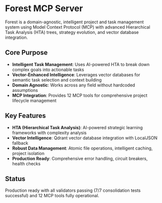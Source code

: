 # Forest MCP Server

Forest is a domain-agnostic, intelligent project and task management system using Model Context Protocol (MCP) with advanced Hierarchical Task Analysis (HTA) trees, strategy evolution, and vector database integration.

## Core Purpose
- **Intelligent Task Management**: Uses AI-powered HTA to break down complex goals into actionable tasks
- **Vector-Enhanced Intelligence**: Leverages vector databases for semantic task selection and context building
- **Domain Agnostic**: Works across any field without hardcoded assumptions
- **MCP Integration**: Provides 12 MCP tools for comprehensive project lifecycle management

## Key Features
- **HTA (Hierarchical Task Analysis)**: AI-powered strategic learning frameworks with complexity analysis
- **Vector Intelligence**: Qdrant vector database integration with LocalJSON fallback
- **Robust Data Management**: Atomic file operations, intelligent caching, project isolation
- **Production Ready**: Comprehensive error handling, circuit breakers, health checks

## Status
Production ready with all validators passing (7/7 consolidation tests successful) and 12 MCP tools fully operational.